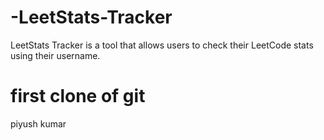 # -LeetStats-Tracker
LeetStats Tracker is a tool that allows users to check their LeetCode stats using their username.

# first clone of git
piyush kumar